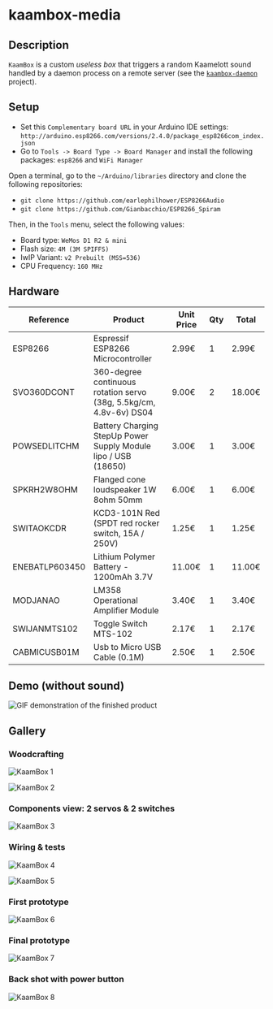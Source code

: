 # kaambox-media

## Description

`KaamBox` is a custom *useless box* that triggers a random Kaamelott sound handled by a daemon process on a remote server
(see the [`kaambox-daemon`](https://github.com/KaamBox/kaambox-daemon) project).


## Setup

* Set this `Complementary board URL` in your Arduino IDE settings: `http://arduino.esp8266.com/versions/2.4.0/package_esp8266com_index.json`
* Go to `Tools -> Board Type -> Board Manager` and install the following packages: `esp8266` and `WiFi Manager`

Open a terminal, go to the `~/Arduino/libraries` directory and clone the following repositories:

* `git clone https://github.com/earlephilhower/ESP8266Audio`
* `git clone https://github.com/Gianbacchio/ESP8266_Spiram`

Then, in the `Tools` menu, select the following values:

* Board type: `WeMos D1 R2 & mini`
* Flash size: `4M (3M SPIFFS)`
* IwIP Variant: `v2 Prebuilt (MSS=536)`
* CPU Frequency: `160 MHz`


## Hardware

| Reference | Product | Unit Price | Qty | Total |
| --------- | ------- | ---------- | --- | ----- |
| ESP8266 | Espressif ESP8266 Microcontroller | 2.99€ | 1 | 2.99€ |
| SVO360DCONT | 360-degree continuous rotation servo (38g, 5.5kg/cm, 4.8v-6v) DS04 | 9.00€ | 2 | 18.00€ |
| POWSEDLITCHM | Battery Charging StepUp Power Supply Module lipo / USB (18650) | 3.00€ | 1 | 3.00€ |
| SPKRH2W8OHM | Flanged cone loudspeaker 1W 8ohm 50mm | 6.00€ | 1 | 6.00€ |
| SWITAOKCDR | KCD3-101N Red (SPDT red rocker switch, 15A / 250V) | 1.25€ | 1 | 1.25€ |
| ENEBATLP603450 | Lithium Polymer Battery - 1200mAh 3.7V | 11.00€ | 1 | 11.00€ |
| MODJANAO | LM358 Operational Amplifier Module | 3.40€ | 1 | 3.40€ |
| SWIJANMTS102 | Toggle Switch MTS-102 | 2.17€ | 1 | 2.17€ |
| CABMICUSB01M | Usb to Micro USB Cable (0.1M) | 2.50€ | 1 | 2.50€ |


## Demo (without sound)

![GIF demonstration of the finished product](https://raw.githubusercontent.com/KaamBox/kaambox-media/master/demo.gif)


## Gallery

### Woodcrafting

![KaamBox 1](https://raw.githubusercontent.com/KaamBox/kaambox-media/master/images/box_1.jpg)

![KaamBox 2](https://raw.githubusercontent.com/KaamBox/kaambox-media/master/images/box_2.jpg)

### Components view: 2 servos & 2 switches

![KaamBox 3](https://raw.githubusercontent.com/KaamBox/kaambox-media/master/images/box_3.jpg)

### Wiring & tests

![KaamBox 4](https://raw.githubusercontent.com/KaamBox/kaambox-media/master/images/box_4.jpg)

![KaamBox 5](https://raw.githubusercontent.com/KaamBox/kaambox-media/master/images/box_5.jpg)

### First prototype

![KaamBox 6](https://raw.githubusercontent.com/KaamBox/kaambox-media/master/images/box_6.jpg)

### Final prototype
![KaamBox 7](https://raw.githubusercontent.com/KaamBox/kaambox-media/master/images/box_7.jpg)

### Back shot with power button

![KaamBox 8](https://raw.githubusercontent.com/KaamBox/kaambox-media/master/images/box_8.jpg)